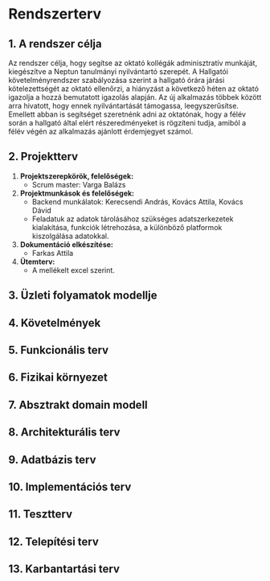 # Rendszerterv
## 1.	A rendszer célja
Az rendszer célja, hogy segítse az oktató kollégák adminisztratív munkáját, kiegészítve a Neptun tanulmányi nyilvántartó szerepét. A Hallgatói követelményrendszer szabályozása szerint a hallgató órára járási kötelezettségét az oktató ellenőrzi, a hiányzást a következő héten az oktató igazolja a hozzá bemutatott igazolás alapján. Az új alkalmazás többek között arra hivatott, hogy ennek nyilvántartását támogassa, leegyszerűsítse. Emellett abban is segítséget szeretnénk adni az oktatónak, hogy a félév során a hallgató által elért részeredményeket is rögzíteni tudja, amiból a félév végén az alkalmazás ajánlott érdemjegyet számol. 
## 2.	Projektterv

1. **Projektszerepkörök, felelőségek:**
   - Scrum master: Varga Balázs
2. **Projektmunkások és felelőségek:**
   - Backend munkálatok: Kerecsendi András, Kovács Attila, Kovács Dávid
   - Feladatuk az adatok tárolásához szükséges adatszerkezetek kialakítása, funkciók létrehozása, a különböző platformok kiszolgálása adatokkal.
3. **Dokumentáció elkészítése:**
   - Farkas Attila
4. **Ütemterv:**
   - A mellékelt excel szerint.

## 3. Üzleti folyamatok modellje


## 4. Követelmények

## 5. Funkcionális terv

## 6. Fizikai környezet

## 7. Absztrakt domain modell

## 8. Architekturális terv 

## 9. Adatbázis terv

## 10. Implementációs terv

## 11. Tesztterv

## 12. Telepítési terv

## 13. Karbantartási terv

